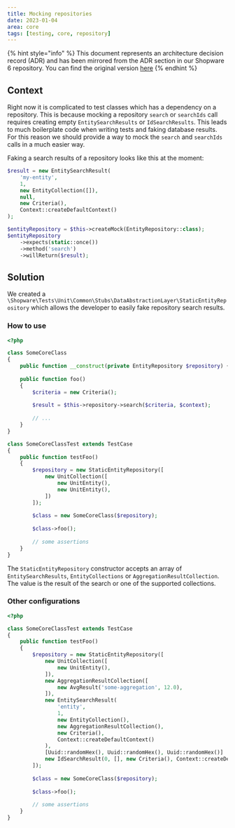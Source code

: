 ```yaml
---
title: Mocking repositories
date: 2023-01-04
area: core
tags: [testing, core, repository]
--- 
```


{% hint style="info" %}
This document represents an architecture decision record (ADR) and has been mirrored from the ADR section in our Shopware 6 repository.
You can find the original version [here](https://github.com/shopware/platform/blob/trunk/adr/2023-04-01-mocking-repositories.md)
{% endhint %}

## Context
Right now it is complicated to test classes which has a dependency on a repository. This is because mocking a repository `search` or `searchIds` call requires creating empty `EntitySearchResults` or `IdSearchResults`. This leads to much boilerplate code when writing tests and faking database results. For this reason we should provide a way to mock the `search` and `searchIds` calls in a much easier way. 

Faking a search results of a repository looks like this at the moment:

```php
$result = new EntitySearchResult(
    'my-entity',
    1,
    new EntityCollection([]),
    null,
    new Criteria(),
    Context::createDefaultContext()
);

$entityRepository = $this->createMock(EntityRepository::class);
$entityRepository
    ->expects(static::once())
    ->method('search')
    ->willReturn($result);
```

## Solution
We created a `\Shopware\Tests\Unit\Common\Stubs\DataAbstractionLayer\StaticEntityRepository` which allows the developer to easily fake repository search results.  

### How to use
```php
<?php

class SomeCoreClass
{
    public function __construct(private EntityRepository $repository) {}
    
    public function foo() 
    {
        $criteria = new Criteria();
        
        $result = $this->repository->search($criteria, $context);
        
        // ...
    }
}

class SomeCoreClassTest extends TestCase
{
    public function testFoo() 
    {
        $repository = new StaticEntityRepository([
            new UnitCollection([
                new UnitEntity(),
                new UnitEntity(),
            ])
        ]);
        
        $class = new SomeCoreClass($repository);
        
        $class->foo();
        
        // some assertions
    }
}
```

The `StaticEntityRepository` constructor accepts an array of `EntitySearchResults`, `EntityCollections` or `AggregationResultCollection`. The value is the result of the search or one of the supported collections.

### Other configurations
```php
<?php

class SomeCoreClassTest extends TestCase
{
    public function testFoo() 
    {
        $repository = new StaticEntityRepository([
            new UnitCollection([
                new UnitEntity(),
            ]),
            new AggregationResultCollection([
                new AvgResult('some-aggregation', 12.0),
            ]),
            new EntitySearchResult(
                'entity', 
                1, 
                new EntityCollection(), 
                new AggregationResultCollection(), 
                new Criteria(), 
                Context::createDefaultContext()
            ),
            [Uuid::randomHex(), Uuid::randomHex(), Uuid::randomHex()]       
            new IdSearchResult(0, [], new Criteria(), Context::createDefaultContext()),
        ]);
        
        $class = new SomeCoreClass($repository);
        
        $class->foo();
        
        // some assertions
    }
}
````
